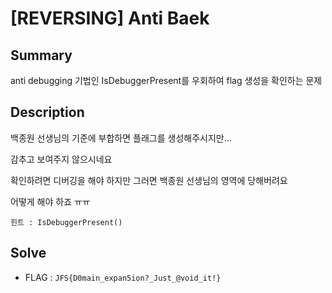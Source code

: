 # [REVERSING] Anti Baek

## Summary
anti debugging 기법인 IsDebuggerPresent를 우회하여 flag 생성을 확인하는 문제

## Description

백종원 선생님의 기준에 부합하면 플래그를 생성해주시지만...

감추고 보여주지 않으시네요

확인하려면 디버깅을 해야 하지만 그러면 백종원 선생님의 영역에 당해버려요

어떻게 해야 하죠 ㅠㅠ

`힌트 : IsDebuggerPresent()`

## Solve
- FLAG : `JFS{D0main_expan5ion?_Just_@void_it!}`
